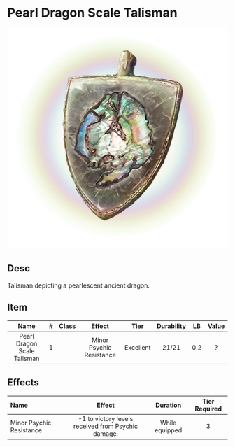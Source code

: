 # Pearl Dragon Scale Talisman

![Copyrighted Image](PearlDragonScaleTalisman.png)

## Desc

Talisman depicting a pearlescent ancient dragon.

## Item

|            Name            | # | Class |          Effect          |   Tier   | Durability | LB | Value |
| :-------------------------: | :-: | :---: | :----------------------: | :-------: | :--------: | :-: | :---: |
| Pearl Dragon Scale Talisman | 1 |      | Minor Psychic Resistance | Excellent |   21/21   | 0.2 |   ?   |

## Effects

| Name                     |                       Effect                       |    Duration    | Tier Required |
| :----------------------- | :------------------------------------------------: | :------------: | :-----------: |
| Minor Psychic Resistance | -1 to victory levels received from Psychic damage. | While equipped |       3       |
